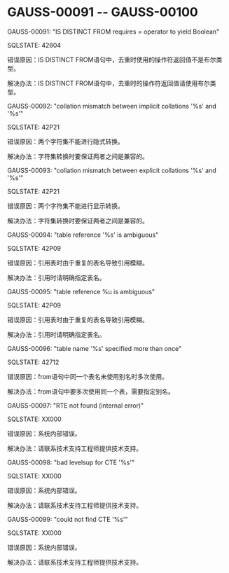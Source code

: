 # GAUSS-00091 -- GAUSS-00100

GAUSS-00091: "IS DISTINCT FROM requires = operator to yield Boolean"

SQLSTATE: 42804

错误原因：IS DISTINCT FROM语句中，去重时使用的操作符返回值不是布尔类型。

解决办法：IS DISTINCT FROM语句中，去重时的操作符返回值请使用布尔类型。

GAUSS-00092: "collation mismatch between implicit collations '%s' and '%s'"

SQLSTATE: 42P21

错误原因：两个字符集不能进行隐式转换。

解决办法：字符集转换时要保证两者之间是兼容的。

GAUSS-00093: "collation mismatch between explicit collations '%s' and '%s'"

SQLSTATE: 42P21

错误原因：两个字符集不能进行显示转换。

解决办法：字符集转换时要保证两者之间是兼容的。

GAUSS-00094: "table reference '%s' is ambiguous"

SQLSTATE: 42P09

错误原因：引用表时由于重复的表名导致引用模糊。

解决办法：引用时请明确指定表名。

GAUSS-00095: "table reference %u is ambiguous"

SQLSTATE: 42P09

错误原因：引用表时由于重复的表名导致引用模糊。

解决办法：引用时请明确指定表名。

GAUSS-00096: "table name '%s' specified more than once"

SQLSTATE: 42712

错误原因：from语句中同一个表名未使用别名时多次使用。

解决办法：from语句中要多次使用同一个表，需要指定别名。

GAUSS-00097: "RTE not found \(internal error\)"

SQLSTATE: XX000

错误原因：系统内部错误。

解决办法：请联系技术支持工程师提供技术支持。

GAUSS-00098: "bad levelsup for CTE '%s'"

SQLSTATE: XX000

错误原因：系统内部错误。

解决办法：请联系技术支持工程师提供技术支持。

GAUSS-00099: "could not find CTE '%s'"

SQLSTATE: XX000

错误原因：系统内部错误。

解决办法：请联系技术支持工程师提供技术支持。

